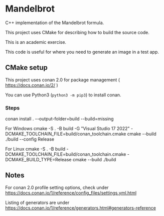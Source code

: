 # Mandelbrot
C++ implementation of the Mandelbrot formula.

This project uses CMake for describing how to build the source code.

This is an academic exercise.

This code is useful for where you need to generate an image in a test app.

## CMake setup
This project uses conan 2.0 for package management ( https://docs.conan.io/2/ )

You can use Python3 (`python3 -m pip3`) to install conan.

### Steps
conan install . --output-folder=build --build=missing

For Windows
cmake -S . -B build -G "Visual Studio 17 2022" -DCMAKE_TOOLCHAIN_FILE=build/conan_toolchain.cmake
cmake --build ./build --config Release

For Linux
cmake -S . -B build -DCMAKE_TOOLCHAIN_FILE=build/conan_toolchain.cmake -DCMAKE_BUILD_TYPE=Release
cmake --build ./build


## Notes
For conan 2.0 profile setting options, check under
https://docs.conan.io/1/reference/config_files/settings.yml.html

Listing of generators are under
https://docs.conan.io/1/reference/generators.html#generators-reference